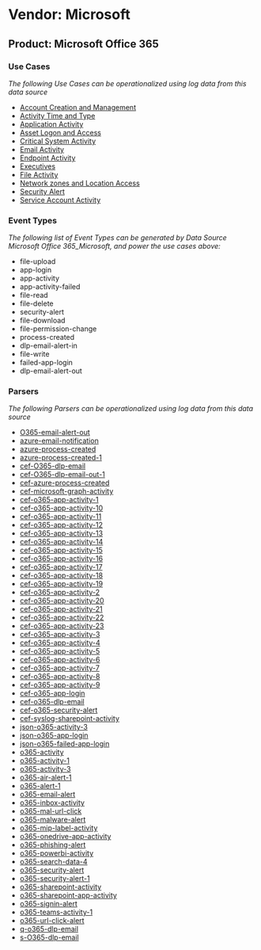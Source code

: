 Vendor: Microsoft
=================
Product: Microsoft Office 365
-----------------------------

### Use Cases

_The following Use Cases can be operationalized using log data from this data source_

* [Account Creation and Management](../UseCases/usecase_account_creation_and_management.md)
* [Activity Time  and Type](../UseCases/usecase_activity_time__and_type.md)
* [Application Activity](../UseCases/usecase_application_activity.md)
* [Asset Logon and Access](../UseCases/usecase_asset_logon_and_access.md)
* [Critical System Activity](../UseCases/usecase_critical_system_activity.md)
* [Email Activity](../UseCases/usecase_email_activity.md)
* [Endpoint Activity](../UseCases/usecase_endpoint_activity.md)
* [Executives](../UseCases/usecase_executives.md)
* [File Activity](../UseCases/usecase_file_activity.md)
* [Network zones and Location Access](../UseCases/usecase_network_zones_and_location_access.md)
* [Security Alert](../UseCases/usecase_security_alert.md)
* [Service Account Activity](../UseCases/usecase_service_account_activity.md)


### Event Types

_The following list of Event Types can be generated by Data Source Microsoft Office 365_Microsoft, and power the use cases above:_

- file-upload
- app-login
- app-activity
- app-activity-failed
- file-read
- file-delete
- security-alert
- file-download
- file-permission-change
- process-created
- dlp-email-alert-in
- file-write
- failed-app-login
- dlp-email-alert-out


### Parsers

_The following Parsers can be operationalized using log data from this data source_

* [O365-email-alert-out](../Parsers/parserContent_o365-email-alert-out.md)
* [azure-email-notification](../Parsers/parserContent_azure-email-notification.md)
* [azure-process-created](../Parsers/parserContent_azure-process-created.md)
* [azure-process-created-1](../Parsers/parserContent_azure-process-created-1.md)
* [cef-O365-dlp-email](../Parsers/parserContent_cef-o365-dlp-email.md)
* [cef-O365-dlp-email-out-1](../Parsers/parserContent_cef-o365-dlp-email-out-1.md)
* [cef-azure-process-created](../Parsers/parserContent_cef-azure-process-created.md)
* [cef-microsoft-graph-activity](../Parsers/parserContent_cef-microsoft-graph-activity.md)
* [cef-o365-app-activity-1](../Parsers/parserContent_cef-o365-app-activity-1.md)
* [cef-o365-app-activity-10](../Parsers/parserContent_cef-o365-app-activity-10.md)
* [cef-o365-app-activity-11](../Parsers/parserContent_cef-o365-app-activity-11.md)
* [cef-o365-app-activity-12](../Parsers/parserContent_cef-o365-app-activity-12.md)
* [cef-o365-app-activity-13](../Parsers/parserContent_cef-o365-app-activity-13.md)
* [cef-o365-app-activity-14](../Parsers/parserContent_cef-o365-app-activity-14.md)
* [cef-o365-app-activity-15](../Parsers/parserContent_cef-o365-app-activity-15.md)
* [cef-o365-app-activity-16](../Parsers/parserContent_cef-o365-app-activity-16.md)
* [cef-o365-app-activity-17](../Parsers/parserContent_cef-o365-app-activity-17.md)
* [cef-o365-app-activity-18](../Parsers/parserContent_cef-o365-app-activity-18.md)
* [cef-o365-app-activity-19](../Parsers/parserContent_cef-o365-app-activity-19.md)
* [cef-o365-app-activity-2](../Parsers/parserContent_cef-o365-app-activity-2.md)
* [cef-o365-app-activity-20](../Parsers/parserContent_cef-o365-app-activity-20.md)
* [cef-o365-app-activity-21](../Parsers/parserContent_cef-o365-app-activity-21.md)
* [cef-o365-app-activity-22](../Parsers/parserContent_cef-o365-app-activity-22.md)
* [cef-o365-app-activity-23](../Parsers/parserContent_cef-o365-app-activity-23.md)
* [cef-o365-app-activity-3](../Parsers/parserContent_cef-o365-app-activity-3.md)
* [cef-o365-app-activity-4](../Parsers/parserContent_cef-o365-app-activity-4.md)
* [cef-o365-app-activity-5](../Parsers/parserContent_cef-o365-app-activity-5.md)
* [cef-o365-app-activity-6](../Parsers/parserContent_cef-o365-app-activity-6.md)
* [cef-o365-app-activity-7](../Parsers/parserContent_cef-o365-app-activity-7.md)
* [cef-o365-app-activity-8](../Parsers/parserContent_cef-o365-app-activity-8.md)
* [cef-o365-app-activity-9](../Parsers/parserContent_cef-o365-app-activity-9.md)
* [cef-o365-app-login](../Parsers/parserContent_cef-o365-app-login.md)
* [cef-o365-dlp-email](../Parsers/parserContent_cef-o365-dlp-email.md)
* [cef-o365-security-alert](../Parsers/parserContent_cef-o365-security-alert.md)
* [cef-syslog-sharepoint-activity](../Parsers/parserContent_cef-syslog-sharepoint-activity.md)
* [json-o365-activity-3](../Parsers/parserContent_json-o365-activity-3.md)
* [json-o365-app-login](../Parsers/parserContent_json-o365-app-login.md)
* [json-o365-failed-app-login](../Parsers/parserContent_json-o365-failed-app-login.md)
* [o365-activity](../Parsers/parserContent_o365-activity.md)
* [o365-activity-1](../Parsers/parserContent_o365-activity-1.md)
* [o365-activity-3](../Parsers/parserContent_o365-activity-3.md)
* [o365-air-alert-1](../Parsers/parserContent_o365-air-alert-1.md)
* [o365-alert-1](../Parsers/parserContent_o365-alert-1.md)
* [o365-email-alert](../Parsers/parserContent_o365-email-alert.md)
* [o365-inbox-activity](../Parsers/parserContent_o365-inbox-activity.md)
* [o365-mal-url-click](../Parsers/parserContent_o365-mal-url-click.md)
* [o365-malware-alert](../Parsers/parserContent_o365-malware-alert.md)
* [o365-mip-label-activity](../Parsers/parserContent_o365-mip-label-activity.md)
* [o365-onedrive-app-activity](../Parsers/parserContent_o365-onedrive-app-activity.md)
* [o365-phishing-alert](../Parsers/parserContent_o365-phishing-alert.md)
* [o365-powerbi-activity](../Parsers/parserContent_o365-powerbi-activity.md)
* [o365-search-data-4](../Parsers/parserContent_o365-search-data-4.md)
* [o365-security-alert](../Parsers/parserContent_o365-security-alert.md)
* [o365-security-alert-1](../Parsers/parserContent_o365-security-alert-1.md)
* [o365-sharepoint-activity](../Parsers/parserContent_o365-sharepoint-activity.md)
* [o365-sharepoint-app-activity](../Parsers/parserContent_o365-sharepoint-app-activity.md)
* [o365-signin-alert](../Parsers/parserContent_o365-signin-alert.md)
* [o365-teams-activity-1](../Parsers/parserContent_o365-teams-activity-1.md)
* [o365-url-click-alert](../Parsers/parserContent_o365-url-click-alert.md)
* [q-o365-dlp-email](../Parsers/parserContent_q-o365-dlp-email.md)
* [s-O365-dlp-email](../Parsers/parserContent_s-o365-dlp-email.md)
